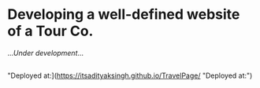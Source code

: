 # Developing a well-defined website of a Tour Co.
...*Under development*...
##
"Deployed at:](https://itsadityaksingh.github.io/TravelPage/ "Deployed at:")
